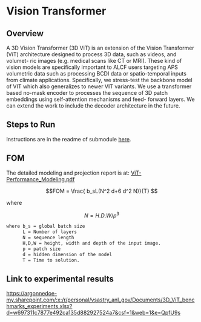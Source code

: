 # Vision Transformer

## Overview 
A 3D Vision Transformer (3D ViT) is an extension of the Vision Transformer
(ViT) architecture designed to process 3D data, such as videos, and volumet-
ric images (e.g. medical scans like CT or MRI). These kind of vision models
are specifically important to ALCF users targeting APS volumetric data such
as processing BCDI data or spatio-temporal inputs from climate applications.
Specifically, we stress-test the backbone model of VIT which also generalizes to
newer VIT variants. We use a transformer based no-mask encoder to processes
the sequence of 3D patch embeddings using self-attention mechanisms and feed-
forward layers. We can extend the work to include the decoder architecture in the future. 

## Steps to Run
Instructions are in the readme of submodule [here](https://github.com/Eugene29/Megatron-DeepSpeed_ViT/blob/794237fd851b4c268b4b07cd87685306fef986ba/README.md).
## FOM
The detailed modeling and projection report is at: [ViT-Performance_Modeling.pdf](https://github.com/argonne-lcf/alcf4_aibenchmarks/blob/main/ViT/ViT_modeling_and_projection.pdf)
 ```math
 FOM = \frac{ b_sL(N^2 d+6 d^2 N)}{T} 
```
where 
 ```math
N = H.D.W / p^3
```

```bash
where b_s = global batch size
      L = Number of layers
      N = sequence length
      H,D,W = height, width and depth of the input image. 
      p = patch size
      d = hidden dimension of the model
      T = Time to solution. 
```

## Link to experimental results 
https://argonnedoe-my.sharepoint.com/:x:/r/personal/vsastry_anl_gov/Documents/3D_ViT_benchmarks_experiments.xlsx?d=w697311c7877e492ca135d882927524a7&csf=1&web=1&e=QpfU9s




